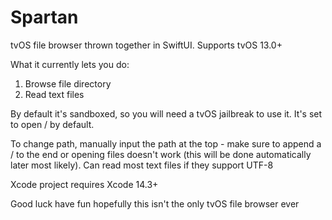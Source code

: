 # Spartan
tvOS file browser thrown together in SwiftUI. Supports tvOS 13.0+

What it currently lets you do:

1. Browse file directory
2. Read text files

By default it's sandboxed, so you will need a tvOS jailbreak to use it. It's set to open / by default.

To change path, manually input the path at the top - make sure to append a / to the end or opening files doesn't work (this will be done automatically later most likely). Can read most text files if they support UTF-8

Xcode project requires Xcode 14.3+

Good luck have fun hopefully this isn't the only tvOS file browser ever
